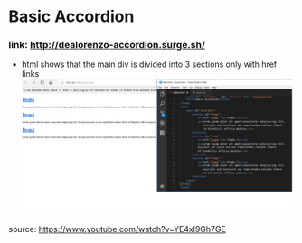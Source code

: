 # Basic Accordion

### link: http://dealorenzo-accordion.surge.sh/

* html shows that the main div is divided into 3 sections only with href links
![alt-text](images/first.png)


source: https://www.youtube.com/watch?v=YE4xl9Gh7GE